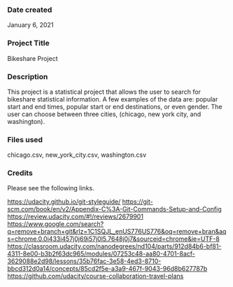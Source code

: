 ### Date created
January 6, 2021

### Project Title
Bikeshare Project

### Description
This project is a statistical project that allows the user to search for 
bikeshare statistical information. A few examples of the data are: popular start
and end times, popular start or end destinations, or even gender. The user can
choose between three cities, (chicago, new york city, and washington). 

### Files used
chicago.csv, new_york_city.csv, washington.csv

### Credits
Please see the following links. 

https://udacity.github.io/git-styleguide/
https://git-scm.com/book/en/v2/Appendix-C%3A-Git-Commands-Setup-and-Config
https://review.udacity.com/#!/reviews/2679901
https://www.google.com/search?q=remove+branch+git&rlz=1C1SQJL_enUS776US776&oq=remove+bran&aqs=chrome.0.0i433i457j0j69i57j0l5.7648j0j7&sourceid=chrome&ie=UTF-8
https://classroom.udacity.com/nanodegrees/nd104/parts/912d84b6-bf81-4311-8e00-b3b2f63dc965/modules/07253c48-aa80-4701-8acf-3629088e2d98/lessons/35b76fac-3e58-4ed3-8710-bbcd312d0a14/concepts/85cd2f5e-a3a9-467f-9043-96d8b627787b
https://github.com/udacity/course-collaboration-travel-plans
